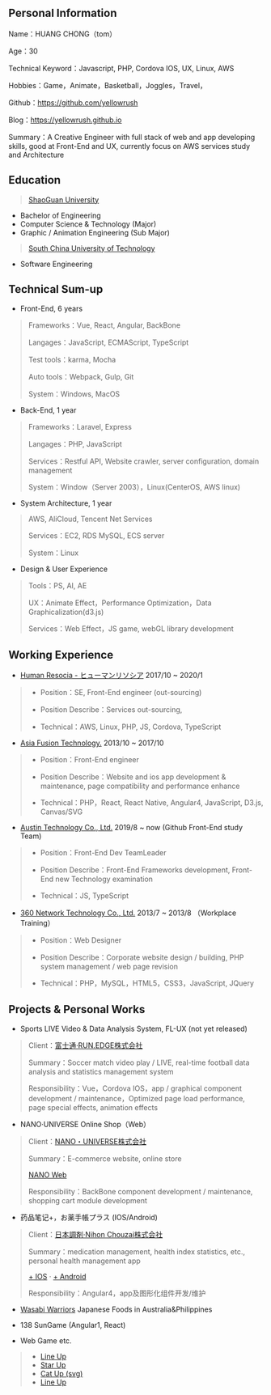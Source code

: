 Personal Information
---------
Name：HUANG CHONG（tom）

Age：30

Technical Keyword：Javascript, PHP, Cordova IOS, UX, Linux, AWS

Hobbies：Game，Animate，Basketball，Joggles，Travel，

Github：https://github.com/yellowrush

Blog：https://yellowrush.github.io

Summary：A Creative Engineer with full stack of web and app developing skills, good at Front-End and UX, currently focus on AWS services study and Architecture

Education
---------
> [ShaoGuan University]
- Bachelor of Engineering
- Computer Science & Technology (Major)
- Graphic / Animation Engineering (Sub Major)

> [South China University of Technology]
- Software Engineering


Technical Sum-up
---------
*   Front-End, 6 years
> Frameworks：Vue, React, Angular, BackBone
>
> Langages：JavaScript, ECMAScript, TypeScript
>
> Test tools：karma, Mocha
>
> Auto tools：Webpack, Gulp, Git
>
> System：Windows, MacOS


*   Back-End, 1 year
> Frameworks：Laravel, Express
>
> Langages：PHP, JavaScript
>
> Services：Restful API, Website crawler, server configuration, domain management
>
> System：Window（Server 2003），Linux(CenterOS, AWS linux)


*  System Architecture, 1 year
> AWS, AliCloud, Tencent Net Services
>
> Services：EC2, RDS MySQL, ECS server
>
> System：Linux


*  Design & User Experience
> Tools：PS, AI, AE
>
> UX：Animate Effect，Performance Optimization，Data Graphicalization(d3.js)
>
> Services：Web Effect，JS game, webGL library development


Working Experience
---------

* [Human Resocia - ヒューマンリソシア]  2017/10 ~ 2020/1
> * Position：SE, Front-End engineer (out-sourcing)
>
> * Position Describe：Services out-sourcing,
>
> * Technical：AWS, Linux, PHP, JS, Cordova, TypeScript



* [Asia Fusion Technology.]  2013/10 ~ 2017/10
> * Position：Front-End engineer
>
> * Position Describe：Website and ios app development & maintenance, page compatibility and performance enhance
>
> * Technical：PHP，React, React Native, Angular4, JavaScript, D3.js, Canvas/SVG

* [Austin Technology Co., Ltd.]  2019/8 ~ now  (Github Front-End study Team)
> * Position：Front-End Dev TeamLeader
>
> * Position Describe：Front-End Frameworks development, Front-End new Technology examination
>
> * Technical：JS, TypeScript


* [360 Network Technology Co., Ltd.] 2013/7 ~ 2013/8 （Workplace Training）
> * Position：Web Designer
>
> * Position Describe：Corporate website design / building, PHP system management / web page revision
>
> * Technical：PHP，MySQL，HTML5，CSS3，JavaScript, JQuery



Projects & Personal Works
---------

* Sports LIVE Video & Data Analysis System, FL-UX (not yet released)
> Client：[富士通·RUN.EDGE株式会社]
>
> Summary：Soccer match video play / LIVE, real-time football data analysis and statistics management system
>
> Responsibility：Vue，Cordova IOS，app / graphical component development / maintenance，Optimized page load performance, page special effects, animation effects

* NANO·UNIVERSE Online Shop（Web）
> Client：[NANO・UNIVERSE株式会社]
>
> Summary：E-commerce website, online store
>
> [NANO Web]
>
> Responsibility：BackBone component development / maintenance, shopping cart module development

* 药品笔记+，お薬手帳プラス (IOS/Android)
> Client：[日本調剤·Nihon Chouzai株式会社]
>
> Summary：medication management, health index statistics, etc., personal health management app
>
> [+ IOS] · [+ Android]
>
> Responsibility：Angular4，app及图形化组件开发/维护

* [Wasabi Warriors] Japanese Foods in Australia&Philippines
* 138 SunGame (Angular1, React)

* Web Game etc.
> * [Line Up]
> * [Star Up]
> * [Cat Up (svg)]
> * [Line Up]



[Human Resocia - ヒューマンリソシア]: https://git.resocia.jp/
[Asia Fusion Technology.]: http://www.afusion.com
[Austin Technology Co., Ltd.]: https://github.com/orgs/autechno/teams
[ShaoGuan University]: http://www.sgu.edu.cn/
[South China University of Technology]: https://www.scut.edu.cn/en/
[360 Network Technology Co., Ltd.]: http://www.36net.com
[富士通·RUN.EDGE株式会社]: https://www.run-edge.com
[NANO・UNIVERSE株式会社]: https://store.nanouniverse.jp
[NANO Web]: https://store.nanouniverse.jp
[日本調剤·Nihon Chouzai株式会社]: https://www.nicho.co.jp
[+ IOS]: https://itunes.apple.com/jp/app/id947740067
[+ Android]: https://play.google.com/store/apps/details?id=jp.co.nicho.jpokusuri
[Wasabi Warriors]: http://wasabiwarriors.com.au/
[Line Up]: https://yellowrush.github.io/yellowrush/game/alignUp/
[Star Up]: https://yellowrush.github.io/yellowrush/game/dragUp/
[Cat Up (svg)]: https://yellowrush.github.io/yellowrush/game/catUp/
[Line Up]: https://yellowrush.github.io/yellowrush/game/lineUp/
